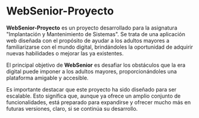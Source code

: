 # WebSenior-Proyecto

**WebSenior-Proyecto** es un proyecto desarrollado para la asignatura "Implantación y Mantenimiento de Sistemas". Se trata de una aplicación web diseñada con el propósito de ayudar a los adultos mayores a familiarizarse con el mundo digital, brindándoles la oportunidad de adquirir nuevas habilidades o mejorar las ya existentes.

El principal objetivo de **WebSenior** es desafiar los obstáculos que la era digital puede imponer a los adultos mayores, proporcionándoles una plataforma amigable y accesible.

Es importante destacar que este proyecto ha sido diseñado para ser escalable. Esto significa que, aunque ya ofrece un amplio conjunto de funcionalidades, está preparado para expandirse y ofrecer mucho más en futuras versiones, claro, si se continúa su desarrollo.
